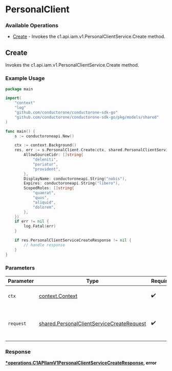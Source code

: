 # PersonalClient

### Available Operations

* [Create](#create) - Invokes the c1.api.iam.v1.PersonalClientService.Create method.

## Create

Invokes the c1.api.iam.v1.PersonalClientService.Create method.

### Example Usage

```go
package main

import(
	"context"
	"log"
	"github.com/conductorone/conductorone-sdk-go"
	"github.com/conductorone/conductorone-sdk-go/pkg/models/shared"
)

func main() {
    s := conductoroneapi.New()

    ctx := context.Background()
    res, err := s.PersonalClient.Create(ctx, shared.PersonalClientServiceCreateRequest{
        AllowSourceCidr: []string{
            "deleniti",
            "pariatur",
            "provident",
        },
        DisplayName: conductoroneapi.String("nobis"),
        Expires: conductoroneapi.String("libero"),
        ScopedRoles: []string{
            "quaerat",
            "quos",
            "aliquid",
            "dolorem",
        },
    })
    if err != nil {
        log.Fatal(err)
    }

    if res.PersonalClientServiceCreateResponse != nil {
        // handle response
    }
}
```

### Parameters

| Parameter                                                                                              | Type                                                                                                   | Required                                                                                               | Description                                                                                            |
| ------------------------------------------------------------------------------------------------------ | ------------------------------------------------------------------------------------------------------ | ------------------------------------------------------------------------------------------------------ | ------------------------------------------------------------------------------------------------------ |
| `ctx`                                                                                                  | [context.Context](https://pkg.go.dev/context#Context)                                                  | :heavy_check_mark:                                                                                     | The context to use for the request.                                                                    |
| `request`                                                                                              | [shared.PersonalClientServiceCreateRequest](../../models/shared/personalclientservicecreaterequest.md) | :heavy_check_mark:                                                                                     | The request object to use for the request.                                                             |


### Response

**[*operations.C1APIIamV1PersonalClientServiceCreateResponse](../../models/operations/c1apiiamv1personalclientservicecreateresponse.md), error**

